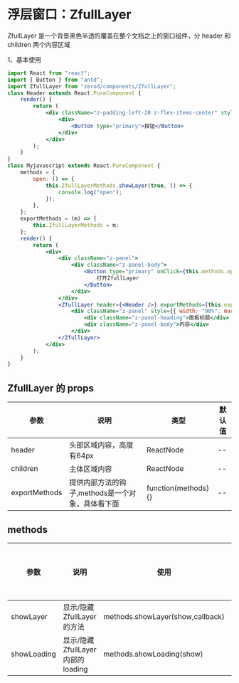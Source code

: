# 浮层窗口：ZfullLayer

ZfullLayer 是一个背景黑色半透的覆盖在整个文档之上的窗口组件，分 header 和 children 两个内容区域

1、基本使用

<div class="z-demo-box" data-render="demo1" data-title=""></div>

```jsx
import React from "react";
import { Button } from "antd";
import ZfullLayer from "zerod/components/ZfullLayer";
class Header extends React.PureComponent {
	render() {
		return (
			<div className="z-padding-left-20 z-flex-items-center" style={{ height: "100%" }}>
				<div>
					<Button type="primary">按钮</Button>
				</div>
			</div>
		);
	}
}
class Myjavascript extends React.PureComponent {
	methods = {
		open: () => {
			this.ZfullLayerMethods.showLayer(true, () => {
				console.log("open");
			});
		},
	};
	exportMethods = (m) => {
		this.ZfullLayerMethods = m;
	};
	render() {
		return (
			<div>
				<div className="z-panel">
					<div className="z-panel-body">
						<Button type="primary" onClick={this.methods.open}>
							打开ZfullLayer
						</Button>
					</div>
				</div>
				<ZfullLayer header={<Header />} exportMethods={this.exportMethods}>
					<div className="z-panel" style={{ width: "90%", margin: "0 auto" }}>
						<div className="z-panel-heading">面板标题</div>
						<div className="z-panel-body">内容</div>
					</div>
				</ZfullLayer>
			</div>
		);
	}
}
```

## ZfullLayer 的 props

<table>
	<thead>
		<tr>
			<th>参数</th>
			<th>说明</th>
			<th>类型</th>
			<th>默认值</th>
		</tr>
	</thead>
	<tbody>
    	<tr>
			<td>header</td>
			<td>头部区域内容，高度有64px</td>
			<td>ReactNode</td>
			<td>--</td>
		</tr>
		<tr>
			<td>children</td>
			<td>主体区域内容</td>
			<td>ReactNode</td>
			<td>--</td>
		</tr>
		<tr>
			<td>exportMethods</td>
			<td>提供内部方法的钩子,methods是一个对象，具体看下面</td>
			<td>function(methods){}</td>
			<td>--</td>
		</tr>
	</tbody>
</table>

## methods

<table>
	<thead>
		<tr>
			<th>参数</th>
			<th>说明</th>
			<th>使用</th>
			<th>返回值类型</th>
		</tr>
	</thead>
	<tbody>
    	<tr>
			<td>showLayer</td>
			<td>显示/隐藏ZfullLayer的方法</td>
			<td>methods.showLayer(show,callback)</td>
			<td>--</td>
		</tr>
    	<tr>
			<td>showLoading</td>
			<td>显示/隐藏ZfullLayer内部的loading</td>
			<td>methods.showLoading(show)</td>
			<td>--</td>
		</tr>
	</tbody>
</table>
